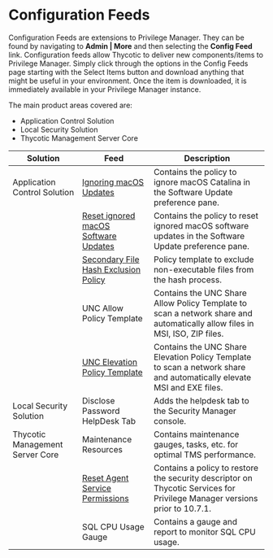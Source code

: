 [title]: # (Configuration Feeds)
[tags]: # (adding templates,out-of-the-box)
[priority]: # (2)
# Configuration Feeds

Configuration Feeds are extensions to Privilege Manager. They can be found by navigating to __Admin | More__ and then selecting the __Config Feed__ link. 
Configuration feeds allow Thycotic to deliver new components/items to Privilege Manager. Simply click through the options in the Config Feeds page starting with the Select Items button and download anything that might be useful in your environment. Once the item is downloaded, it is immediately available in your Privilege Manager instance.

The main product areas covered are:

* Application Control Solution
* Local Security Solution
* Thycotic Management Server Core

| Solution | Feed | Description |
| ----- | ----- | ----- |
| Application Control Solution | [Ignoring macOS Updates](../config-feeds/ignore-os-updates.md) |Contains the policy to ignore macOS Catalina in the Software Update preference pane.
| |[Reset ignored macOS Software Updates](../config-feeds/ignore-os-updates.md) |Contains the policy to reset ignored macOS software updates in the Software Update preference pane.
| | [Secondary File Hash Exclusion Policy](exclude-from-file-hash.md) | Policy template to exclude non-executable files from the hash process. |
| | UNC Allow Policy Template | Contains the UNC Share Allow Policy Template to scan a network share and automatically allow files in MSI, ISO, ZIP files. |
| | [UNC Elevation Policy Template](../app-control/policies/examples/elevate/network-share.md) | Contains the UNC Share Elevation Policy Template to scan a network share and automatically elevate MSI and EXE files. |
| Local Security Solution |  Disclose Password HelpDesk Tab | Adds the helpdesk tab to the Security Manager console. |
| Thycotic Management Server Core | Maintenance Resources | Contains maintenance gauges, tasks, etc. for optimal TMS performance. |
| | [Reset Agent Service Permissions](../../agents/win/pre-10.7.1-agent-hardening.md) | Contains a policy to restore the security descriptor on Thycotic Services for Privilege Manager versions prior to 10.7.1. |
| | SQL CPU Usage Gauge | Contains a gauge and report to monitor SQL CPU usage. |
